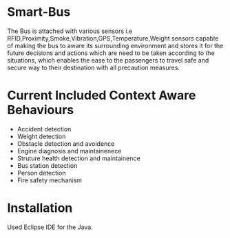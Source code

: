 # Smart-Bus
The Bus is attached with various sensors i.e RFID,Proximity,Smoke,Vibration,GPS,Temperature,Weight sensors capable of making the bus to aware its surrounding environment and stores it for the future decisions and actions which are need to be taken according to the situations, which enables the ease to the passengers to travel safe and secure way to their destination with all precaution measures.  

# Current Included Context Aware Behaviours
- Accident detection
- Weight detection
- Obstacle detection and avoidence
- Engine diagnosis and maintainenece
- Struture health detection and maintainence
- Bus station detection
- Person detection
- Fire safety mechanism

# Installation
Used Eclipse IDE for the Java.
